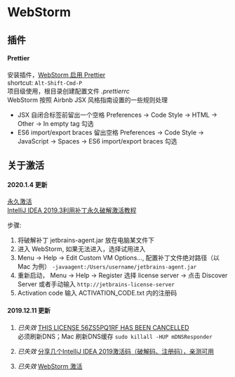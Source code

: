 # WebStorm

## 插件

#### Prettier

安装插件，[WebStorm 启用 Prettier](https://prettier.io/docs/en/webstorm.html)  
shortcut: `Alt-Shift-Cmd-P`  
项目级使用，根目录创建配置文件 _.prettierrc_  
WebStorm 按照 Airbnb JSX 风格指南设置的一些规则处理    
- JSX 自闭合标签前留出一个空格 Preferences -> Code Style -> HTML -> Other -> In empty tag 勾选
- ES6 import/export braces 留出空格 Preferences -> Code Style -> JavaScript -> Spaces -> ES6 import/export braces 勾选

## 关于激活

#### 2020.1.4 更新

[永久激活](https://www.52pojie.cn/thread-1067129-1-1.html)  
[IntelliJ IDEA 2019.3利用补丁永久破解激活教程](https://www.jiweichengzhu.com/article/2940ed65c94f4671ae3f3aa72e168673)

步骤:  
1. 将破解补丁 jetbrains-agent.jar 放在电脑某文件下
2. 进入 WebStorm, 如果无法进入，选择试用进入
3. Menu -> Help -> Edit Custom VM Options..., 配置补丁文件绝对路径（以 Mac 为例） `-javaagent:/Users/username/jetbrains-agent.jar` 
4. 重新启动， Menu -> Help -> Register 选择 license server -> 点击 Discover Server
或者手动输入 `http://jetbrains-license-server`
5. Activation code 输入 ACTIVATION_CODE.txt 内的注册码

#### 2019.12.11 更新

1. _已失效_ [THIS LICENSE 56ZS5PQ1RF HAS BEEN CANCELLED](https://www.cnblogs.com/ISJI/p/11670764.html)  
必须刷新DNS；Mac 刷新DNS缓存 `sudo killall -HUP mDNSResponder`

2. _已失效_ [分享几个IntelliJ IDEA 2019激活码（破解码、注册码），亲测可用](https://www.jiweichengzhu.com/article/eb340e382d1d456c84a1d190db12755c)

3. _已失效_ [WebStorm 激活](http://idea.lanyus.com/)